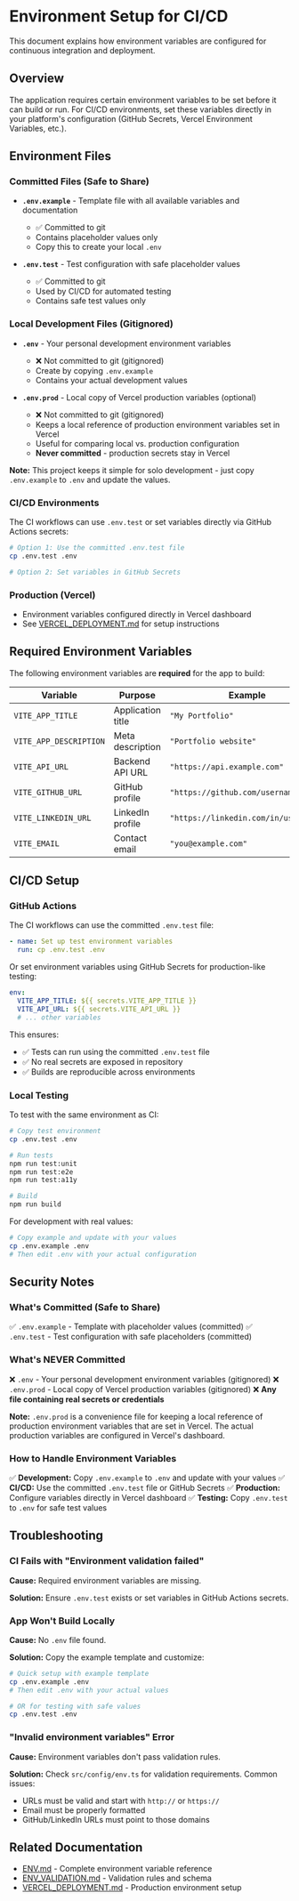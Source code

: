 # Environment Setup for CI/CD

This document explains how environment variables are configured for continuous integration and deployment.

## Overview

The application requires certain environment variables to be set before it can build or run. For CI/CD environments, set these variables directly in your platform's configuration (GitHub Secrets, Vercel Environment Variables, etc.).

## Environment Files

### Committed Files (Safe to Share)

- **`.env.example`** - Template file with all available variables and documentation
  - ✅ Committed to git
  - Contains placeholder values only
  - Copy this to create your local `.env`

- **`.env.test`** - Test configuration with safe placeholder values
  - ✅ Committed to git
  - Used by CI/CD for automated testing
  - Contains safe test values only

### Local Development Files (Gitignored)

- **`.env`** - Your personal development environment variables
  - ❌ Not committed to git (gitignored)
  - Create by copying `.env.example`
  - Contains your actual development values

- **`.env.prod`** - Local copy of Vercel production variables (optional)
  - ❌ Not committed to git (gitignored)
  - Keeps a local reference of production environment variables set in Vercel
  - Useful for comparing local vs. production configuration
  - **Never committed** - production secrets stay in Vercel

**Note:** This project keeps it simple for solo development - just copy `.env.example` to `.env` and update the values.

### CI/CD Environments

The CI workflows can use `.env.test` or set variables directly via GitHub Actions secrets:

```bash
# Option 1: Use the committed .env.test file
cp .env.test .env

# Option 2: Set variables in GitHub Secrets
```

### Production (Vercel)

- Environment variables configured directly in Vercel dashboard
- See [VERCEL_DEPLOYMENT.md](VERCEL_DEPLOYMENT.md) for setup instructions

## Required Environment Variables

The following environment variables are **required** for the app to build:

| Variable               | Purpose           | Example                              |
| ---------------------- | ----------------- | ------------------------------------ |
| `VITE_APP_TITLE`       | Application title | `"My Portfolio"`                     |
| `VITE_APP_DESCRIPTION` | Meta description  | `"Portfolio website"`                |
| `VITE_API_URL`         | Backend API URL   | `"https://api.example.com"`          |
| `VITE_GITHUB_URL`      | GitHub profile    | `"https://github.com/username"`      |
| `VITE_LINKEDIN_URL`    | LinkedIn profile  | `"https://linkedin.com/in/username"` |
| `VITE_EMAIL`           | Contact email     | `"you@example.com"`                  |

## CI/CD Setup

### GitHub Actions

The CI workflows can use the committed `.env.test` file:

```yaml
- name: Set up test environment variables
  run: cp .env.test .env
```

Or set environment variables using GitHub Secrets for production-like testing:

```yaml
env:
  VITE_APP_TITLE: ${{ secrets.VITE_APP_TITLE }}
  VITE_API_URL: ${{ secrets.VITE_API_URL }}
  # ... other variables
```

This ensures:

- ✅ Tests can run using the committed `.env.test` file
- ✅ No real secrets are exposed in repository
- ✅ Builds are reproducible across environments

### Local Testing

To test with the same environment as CI:

```bash
# Copy test environment
cp .env.test .env

# Run tests
npm run test:unit
npm run test:e2e
npm run test:a11y

# Build
npm run build
```

For development with real values:

```bash
# Copy example and update with your values
cp .env.example .env
# Then edit .env with your actual configuration
```

## Security Notes

### What's Committed (Safe to Share)

✅ `.env.example` - Template with placeholder values (committed)
✅ `.env.test` - Test configuration with safe placeholders (committed)

### What's NEVER Committed

❌ `.env` - Your personal development environment variables (gitignored)
❌ `.env.prod` - Local copy of Vercel production variables (gitignored)
❌ **Any file containing real secrets or credentials**

**Note:** `.env.prod` is a convenience file for keeping a local reference of production environment variables that are set in Vercel. The actual production variables are configured in Vercel's dashboard.

### How to Handle Environment Variables

✅ **Development:** Copy `.env.example` to `.env` and update with your values
✅ **CI/CD:** Use the committed `.env.test` file or GitHub Secrets
✅ **Production:** Configure variables directly in Vercel dashboard
✅ **Testing:** Copy `.env.test` to `.env` for safe test values

## Troubleshooting

### CI Fails with "Environment validation failed"

**Cause:** Required environment variables are missing.

**Solution:** Ensure `.env.test` exists or set variables in GitHub Actions secrets.

### App Won't Build Locally

**Cause:** No `.env` file found.

**Solution:** Copy the example template and customize:

```bash
# Quick setup with example template
cp .env.example .env
# Then edit .env with your actual values

# OR for testing with safe values
cp .env.test .env
```

### "Invalid environment variables" Error

**Cause:** Environment variables don't pass validation rules.

**Solution:** Check `src/config/env.ts` for validation requirements. Common issues:

- URLs must be valid and start with `http://` or `https://`
- Email must be properly formatted
- GitHub/LinkedIn URLs must point to those domains

## Related Documentation

- [ENV.md](./ENV.md) - Complete environment variable reference
- [ENV_VALIDATION.md](./ENV_VALIDATION.md) - Validation rules and schema
- [VERCEL_DEPLOYMENT.md](./VERCEL_DEPLOYMENT.md) - Production environment setup
